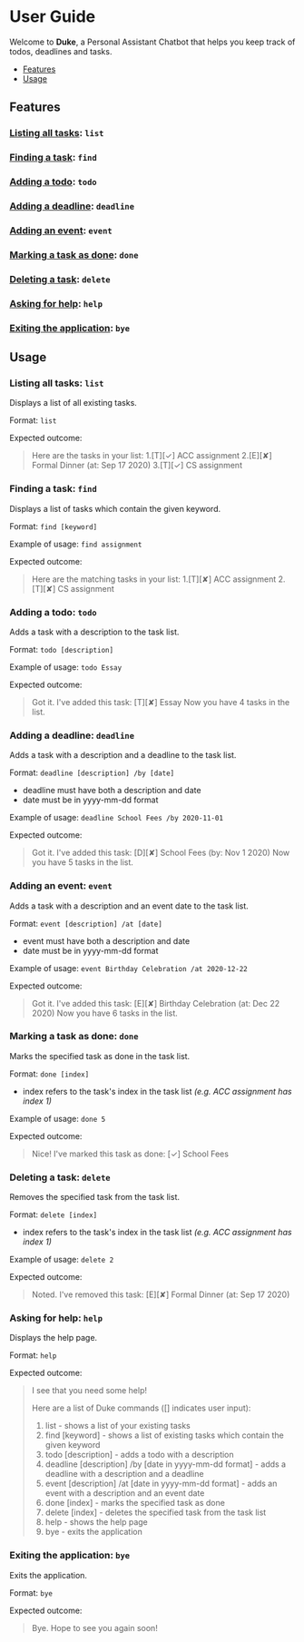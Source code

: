 # User Guide
Welcome to **Duke**, a Personal Assistant Chatbot that helps you keep track of todos, deadlines and tasks.

- [Features](#Features)
- [Usage](#Usage)

## <a name="Features">Features</a> 

### [Listing all tasks](#list): `list`

### [Finding a task](#find): `find`

### [Adding a todo](#todo): `todo`

### [Adding a deadline](#deadline): `deadline` 

### [Adding an event](#event): `event` 

### [Marking a task as done](#done): `done` 

### [Deleting a task](#delete): `delete` 

### [Asking for help](#help): `help` 

### [Exiting the application](#bye): `bye`

## <a name="Usage">Usage</a>

### <a name="list">Listing all tasks</a>: `list`

Displays a list of all existing tasks.

Format: `list`

Expected outcome:

>Here are the tasks in your list:
>1.[T][✓] ACC assignment
>2.[E][✘] Formal Dinner (at: Sep 17 2020)
>3.[T][✓] CS assignment 


### <a name="find">Finding a task</a>: `find`

Displays a list of tasks which contain the given keyword.

Format: `find [keyword]`

Example of usage: `find assignment`

Expected outcome:

>Here are the matching tasks in your list:
>1.[T][✘] ACC assignment
>2.[T][✘] CS assignment


### <a name="todo">Adding a todo</a>: `todo`

Adds a task with a description to the task list.

Format: `todo [description]`

Example of usage: `todo Essay`

Expected outcome:

>Got it. I've added this task:
>[T][✘] Essay
>Now you have 4 tasks in the list.


### <a name="deadline">Adding a deadline</a>: `deadline`

Adds a task with a description and a deadline to the task list.

Format: `deadline [description] /by [date]`

- deadline must have both a description and date
- date must be in yyyy-mm-dd format

Example of usage: `deadline School Fees /by 2020-11-01`

Expected outcome:

>Got it. I've added this task:
>[D][✘] School Fees (by: Nov 1 2020)
>Now you have 5 tasks in the list.

### <a name="event">Adding an event</a>: `event`

Adds a task with a description and an event date to the task list.

Format: `event [description] /at [date]`

- event must have both a description and date
- date must be in yyyy-mm-dd format

Example of usage: `event Birthday Celebration /at 2020-12-22`

Expected outcome:

>Got it. I've added this task:
>[E][✘] Birthday Celebration (at: Dec 22 2020)
>Now you have 6 tasks in the list.

### <a name="done">Marking a task as done</a>: `done` 

Marks the specified task as done in the task list.

Format: `done [index]`

- index refers to the task's index in the task list *(e.g. ACC assignment has index 1)*

Example of usage: `done 5`

Expected outcome:

>Nice! I've marked this task as done:
>[✓] School Fees


### <a name="delete">Deleting a task</a>: `delete`

Removes the specified task from the task list.

Format: `delete [index]`

- index refers to the task's index in the task list *(e.g. ACC assignment has index 1)*

Example of usage: `delete 2`

Expected outcome:

>Noted. I've removed this task:
>[E][✘] Formal Dinner (at: Sep 17 2020)

### <a name="help">Asking for help</a>: `help` 

Displays the help page.

Format: `help`

Expected outcome:

>I see that you need some help!
>
>Here are a list of Duke commands ([] indicates user input):
>
>1. list - shows a list of your existing tasks
>2. find [keyword] - shows a list of existing tasks which contain the given keyword
>3. todo [description] - adds a todo with a description
>4. deadline [description] /by [date in yyyy-mm-dd format] - adds a deadline with a description and a deadline
>5. event [description] /at [date in yyyy-mm-dd format] - adds an event with a description and an event date
>6. done [index] - marks the specified task as done
>7. delete [index] - deletes the specified task from the task list
>8. help - shows the help page
>9. bye - exits the application


### <a name="bye">Exiting the application</a>: `bye`

Exits the application.

Format: `bye`

Expected outcome:

>Bye. Hope to see you again soon!